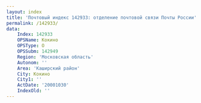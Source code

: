 ```yaml
---
layout: index
title: 'Почтовый индекс 142933: отделение почтовой связи Почты России'
permalink: /142933/
data:
    Index: 142933
    OPSName: Кокино
    OPSType: О
    OPSSubm: 142949
    Region: 'Московская область'
    Autonom: ''
    Area: 'Каширский район'
    City: Кокино
    City1: ''
    ActDate: '20001030'
    IndexOld: ''
---
```

